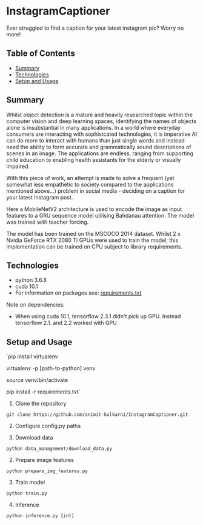 # InstagramCaptioner

Ever struggled to find a caption for your latest instagram pic? Worry no more!

## Table of Contents
* [Summary](#summary)
* [Technologies](#technologies)
* [Setup and Usage](#setup-and-usage)

## Summary
Whilst object detection is a mature and heavily researched topic within the computer vision and deep learning spaces, identifying the names of objects alone is insubstantial in many applications. In a world where everyday consumers are interacting with sophistcated technologies, it is imperative AI can do more to interact with humans than just single words and instead need the ability to form accurate and grammatically sound descriptions of scenes in an image. The applications are endless, ranging from supporting child education to enabling health assistants for the elderly or visually impaired.  

With this piece of work, an attempt is made to solve a frequent (yet somewhat less empathetic to society compared to the applications mentioned above...) problem in social media - deciding on a caption for your latest instagram post. 

Here a MobileNetV2 architecture is used to encode the image as input features to a GRU sequence model utilising Bahdanau attention. The model was trained with teacher forcing.

The model has been trained on the MSCOCO 2014 dataset. Whilst 2 x Nvidia GeForce RTX 2080 Ti GPUs were used to train the model, this implementation can be trained on CPU subject to library requirements.

## Technologies
* python 3.6.8
* cuda 10.1
* For information on packages see: [requirements.txt](requirements.txt)

Note on dependencies:
* When using cuda 10.1, tensorflow 2.3.1 didn't pick up GPU. Instead tensorflow 2.1. and 2.2 worked with GPU

## Setup and Usage

`pip install virtualenv

virtualenv -p [path-to-python] venv

source venv/bin/activate

pip install -r requirements.txt`

1. Clone the repository

`git clone https://github.com/animit-kulkarni/InstagramCaptioner.git`

2. Configure config.py paths

3. Download data

`python data_management/download_data.py`

2. Prepare image features

`python prepare_img_features.py`

3. Train model

`python train.py`

4. Inference

`python inference.py [int]`

